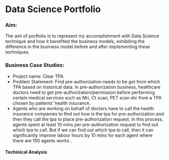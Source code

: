 # Data Science Portfolio

### Aim: 
The aim of portfolio is to represent my accomplishment with Data Science technique and how it benefited the business models, exhibiting the difference in the business model before and after implementing these techniques. 

 
### Business Case Studies:
* Project name: Clear TPA
* Problem Statement: Find pre-authorization needs to be got from which TPA based on historical data. In pre-authorization business, healthcare doctors need to get pre-authorization/permission before performing certain medical services such as Mri, Ct scan, PET scan etc from a TPA chosen by patients’ health insurance.
* Agents who are working on behalf of doctors have to call the health insurance companies to find out how is the tpa for pre-authorization and then they call the tpa to place pre-authorization request. In this process, agents spent at least 10 mins per pre-authorization request to find out which tpa to call. But if we can find out which tpa to call, then it can significantly improve labour hours by 10 mins for each agent where there are 150 agents works . 

#### Techinical Analysis
